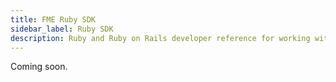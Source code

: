 ```yaml
---
title: FME Ruby SDK
sidebar_label: Ruby SDK
description: Ruby and Ruby on Rails developer reference for working with FME on the server side
---
```

Coming soon.